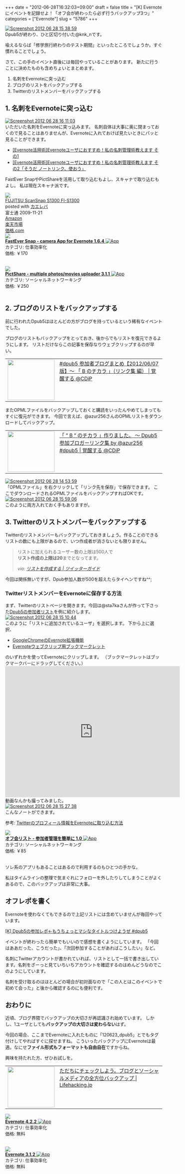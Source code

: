 +++
date = "2012-06-28T16:32:03+09:00"
draft = false
title = "[K] Evernoteにイベントを記録せよ！「オフ会が終わったら必ず行うバックアップ3つ」"
categories = ["Evernote"]
slug = "5786"
+++

<div class="center"><a href="http://knk-n.com/images/2012/06/screenshot_2012-06-28_15.38.59.jpg"><img src="http://knk-n.com/images/2012/06/screenshot_2012-06-28_15.38.59.jpg" alt="Screenshot 2012 06 28 15 38 59" title="screenshot_2012-06-28_15.38.59.jpg" border="0" width="" height="" /></a></div>
Dpub5が終わり、ひと区切り付いた@knk_nです。

喩えるならば「修学旅行終わりのテスト期間」といったところでしょうか。すぐ慣れることでしょう。

さて、この手のイベント直後には毎回やっていることがあります。
新たに行うことに決めたものも含めちょいとまとめます。

<ol>
<li>名刺をEvernoteに突っ込む</li>
<li>ブログのリストをバックアップする</li>
<li>Twitterのリストメンバーをバックアップする</li>
</ol><!--more--><h2>1. 名刺をEvernoteに突っ込む</h2>
<div class="center"><a href="http://knk-n.com/images/2012/06/screenshot_2012-06-28_16.11.03.jpg"><img src="http://knk-n.com/images/2012/06/screenshot_2012-06-28_16.11.03.jpg" alt="Screenshot 2012 06 28 16 11 03" title="screenshot_2012-06-28_16.11.03.jpg" border="0" width="" height="" /></a></div>
いただいた名刺をEvernoteに突っ込みます。
名刺自体は大事に奥に閉まっておくので見ることはありませんが、Evernoteに入れておけば見たいときにパッと見ることができます。

<ul>
<li><a  href="http://knk-n.com/2011/12/09/evernote_meishi-kanri/" target="_blank">[Evernote活用術]Evernoteユーザにおすすめ！私の名刺管理術教えます その1</a><script type="text/javascript">var url = "http://knk-n.com/2011/12/09/evernote_meishi-kanri/";</script><script src="http://api.b.st-hatena.com/entry.count?url=http://knk-n.com/2011/12/09/evernote_meishi-kanri/&callback=hatebTxt"></script></li>
<li><a  href="http://knk-n.com/2011/12/12/evernote_meishi-kanri2/" target="_blank">[Evernote活用術]Evernoteユーザにおすすめ！私の名刺管理術教えます その2「そうだ ノートリンク、使おう」</a><script type="text/javascript">var url = "http://knk-n.com/2011/12/12/evernote_meishi-kanri2/";</script><script src="http://api.b.st-hatena.com/entry.count?url=http://knk-n.com/2011/12/12/evernote_meishi-kanri2/&callback=hatebTxt"></script></li>
</ul>

FastEver SnapやPictShareを活用して取り込むもよし、スキャナで取り込むもよし。
私は現在スキャナ派です。
<div class="kaerebalink-box"><div class="kaerebalink-image"><a href="http://www.amazon.co.jp/exec/obidos/ASIN/B002X492PK/knkn-22/ref=nosim/" rel="nofollow" target="_blank"><img src="http://ecx.images-amazon.com/images/I/312CXhUFZEL._SL160_.jpg" style="border: none;" /></a></div><div class="kaerebalink-info"><div class="kaerebalink-name"><a href="http://www.amazon.co.jp/exec/obidos/ASIN/B002X492PK/knkn-22/ref=nosim/" rel="nofollow" target="_blank">FUJITSU ScanSnap S1300 FI-S1300</a><div class="kaerebalink-powered-date">posted with <a href="http://kaereba.com" target="_blank">カエレバ</a></div></div><div class="kaerebalink-detail"> 富士通 2009-11-21    </div><div class="kaerebalink-link1"><div class="shoplinkamazon"><a href="http://www.amazon.co.jp/gp/search?keywords=S1300%20FI-S1300&__mk_ja_JP=%83J%83%5E%83J%83i&tag=knkn-22" rel="nofollow" target="_blank" title="アマゾン" >Amazon</a></div><div class="shoplinkrakuten"><a href="http://hb.afl.rakuten.co.jp/hgc/0f5dc138.501851a3.0f5dc139.bdbe2eb7/?pc=http%3A%2F%2Fsearch.rakuten.co.jp%2Fsearch%2Fmall%2FS1300%2520FI-S1300%2F-%2Ff.1-p.1-s.1-sf.0-st.A-v.2%3Fx%3D0%26scid%3Daf_ich_link_urltxt%26m%3Dhttp%3A%2F%2Fm.rakuten.co.jp%2F" rel="nofollow" target="_blank" title="楽天市場" >楽天市場</a></div><div class="shoplinkkakakucom"><a href="http://kakaku.com/search_results/S1300%20FI-S1300/" rel="nofollow" target="_blank" title="kakakucom" >価格.com</a></div></div></div></div>
<table class="appstorehelper">
<a href="http://itunes.apple.com/jp/app/fastever-snap/id386955086?mt=8&uo=4" rel="nofollow" target="_blank"><img class="appstorehelper_appicn" src="http://a3.mzstatic.com/us/r1000/074/Purple/a6/a5/49/mzl.itzqtqzj.png" /></a><div class="appstorehelper_text"><a href="http://itunes.apple.com/jp/app/fastever-snap/id386955086?mt=8&uo=4" rel="nofollow" target="_blank"><b>FastEver Snap - camera App for Evernote 1.6.4</b> <img alt="App" src="http://ax.phobos.apple.com.edgesuite.net/ja_jp/images/web/linkmaker/badge_appstore-sm.gif" style="vertical-align: text-bottom;" /></b></a><br />カテゴリ: 仕事効率化<br />価格: &#65509;170<br clear="all" /></div>
</table>
<table class="appstorehelper">
<a href="http://itunes.apple.com/jp/app/pictshare-multiple-photos/id390945637?mt=8&uo=4" rel="nofollow" target="_blank"><img class="appstorehelper_appicn" src="http://a2.mzstatic.com/us/r1000/084/Purple/v4/27/03/25/270325f1-0cde-3c30-ba7d-8949ff0a2801/mzl.jivsmcgc.jpg" /></a><div class="appstorehelper_text"><a href="http://itunes.apple.com/jp/app/pictshare-multiple-photos/id390945637?mt=8&uo=4" rel="nofollow" target="_blank"><b>PictShare - multiple photos/movies uploader 3.1.1</b> <img alt="App" src="http://ax.phobos.apple.com.edgesuite.net/ja_jp/images/web/linkmaker/badge_appstore-sm.gif" style="vertical-align: text-bottom;" /></b></a><br />カテゴリ: ソーシャルネットワーキング<br />価格: &#65509;250<br clear="all" /></div>
</table>

<h2>2. ブログのリストをバックアップする</h2>
前に行われたDpub5はほとんどの方がブログを持っているという稀有なイベントでした。

ブログのリストもバックアップをとっておき、後からでもリストを復元できるようにします。
リストだけならこの記事を保存なりウェブクリップするのが早い。
<table width="100%"><td valign="top" width="150"><a href="http://www.donpy.net/events/16012.html" target="_blank"><img border="0" src="http://capture.heartrails.com/150x130/shadow?http://www.donpy.net/events/16012.html" alt="" width="150" height="130" /></a></td><td valign="top"><a  href="http://www.donpy.net/events/16012.html" target="_blank">#dpub5 参加者ブログまとめ【2012/06/07 版】〜 「 B のチカラ 」（リンク集 編） | 覚醒する @CDiP</a><script type="text/javascript">var url = "http://www.donpy.net/events/16012.html";</script><script src="http://api.b.st-hatena.com/entry.count?url=http://www.donpy.net/events/16012.html&callback=hatebTxt"></script>
</td></table>

またOPMLファイルをバックアップしておくと購読をいったんやめてしまってもすぐに復元ができます。
今回で言えば、@azur256さんのOPMLリストをダウンロードしてバックアップ。
<table width="100%"><td valign="top" width="150"><a href="http://www.donpy.net/notebook/matome/16001.html?utm_source=dlvr.it&utm_medium=twitter" target="_blank"><img border="0" src="http://capture.heartrails.com/150x130/shadow?http://www.donpy.net/notebook/matome/16001.html?utm_source=dlvr.it&utm_medium=twitter" alt="" width="150" height="130" /></a></td><td valign="top"><a  href="http://www.donpy.net/notebook/matome/16001.html?utm_source=dlvr.it&utm_medium=twitter" target="_blank">「 ” B ” のチカラ 」作りました。 〜 Dpub5 参加ブロガーリンク集 by @azur256 #dpub5 | 覚醒する @CDiP</a><script type="text/javascript">var url = "http://www.donpy.net/notebook/matome/16001.html?utm_source=dlvr.it&utm_medium=twitter";</script><script src="http://api.b.st-hatena.com/entry.count?url=http://www.donpy.net/notebook/matome/16001.html?utm_source=dlvr.it&utm_medium=twitter&callback=hatebTxt"></script>
</td></table>

<div class="center"><a href="http://knk-n.com/images/2012/06/screenshot-2012-06-28-14.53.59.jpg"><img src="http://knk-n.com/images/2012/06/screenshot-2012-06-28-14.53.59.jpg" alt="Screenshot 2012 06 28 14 53 59" title="screenshot 2012-06-28 14.53.59.jpg" border="0" width="" height="" /></a></div>
「OPMLファイル」を右クリックして「リンク先を保存」で保存できます。
ここでダウンロードされるOPMLファイルをバックアップすればOKです。

<div class="center"><a href="http://knk-n.com/images/2012/06/screenshot-2012-06-28-15.59.06.jpg"><img src="http://knk-n.com/images/2012/06/screenshot-2012-06-28-15.59.06.jpg" alt="Screenshot 2012 06 28 15 59 06" title="screenshot 2012-06-28 15.59.06.jpg" border="0" width="" height="" /></a></div>
このように両方入れておく手もありますが。

<h2>3. Twitterのリストメンバーをバックアップする</h2>
Twitterのリストメンバーもバックアップしておきましょう。作ることのできるリストの数にも上限があるので、いつ作成者が消さないとも限りません。

<blockquote cite="http://twitter-m.com/list" title="リストを作成する | ツイッターガイド">
<p>リストに加えられるユーザー数の上限は500人で<br>
<strong>リスト作成の上限は20</strong>までとなってます。</p>
<cite>via: <a href="http://twitter-m.com/list" target="_blank">リストを作成する | ツイッターガイド</a></cite>
</blockquote>
今回は関係無いですが、Dpub参加人数が500を超えたらタイヘンですね^^;

<h3>TwitterリストメンバーをEvernoteに保存する方法</h3>
まず、Twitterのリストページを開きます。今回は@sta7kaさんが作って下さった<a href="https://twitter.com/#!/sta7ka/dpub5/members" target="_blank">Dpub5の参加者リスト</a>を例に紹介します。

<div class="center"><a href="http://knk-n.com/images/2012/06/screenshot_2012-06-28_15.10.44.jpg"><img src="http://knk-n.com/images/2012/06/screenshot_2012-06-28_15.10.44.jpg" alt="Screenshot 2012 06 28 15 10 44" title="screenshot_2012-06-28_15.10.44.jpg" border="0" width="" height="" /></a></div>
このように「リストに追加されているユーザ」を選択します。
下から上に選択、
<ul>
<li><a href="https://chrome.google.com/webstore/detail/pioclpoplcdbaefihamjohnefbikjilc?hl=ja" target="_blank">GoogleChromeのEvernote拡張機能</a></li>
<li><a href="(function(){EN_CLIP_HOST='http://www.evernote.com';try{var%20x=document.createElement('SCRIPT');x.type='text/javascript';x.src=EN_CLIP_HOST+'/public/bookmarkClipper.js?'+(new%20Date().getTime()/100000);document.getElementsByTagName('head')[0].appendChild(x);}catch(e){location.href=EN_CLIP_HOST+'/clip.action?url='+encodeURIComponent(location.href)+'&title='+encodeURIComponent(document.title);}})();" target="_blank">Evernoteウェブクリップ用ブックマークレット</a></li>
</ul>
のいずれかを使ってEvernoteにクリップします。
（ブックマークレットはブックマークバーにドラッグしてください。）

<iframe width="560" height="420" src="http://www.youtube.com/embed/LFbo51u0PuU" frameborder="0" allowfullscreen></iframe>
動画なんかも撮ってみました。

<div class="center"><a href="http://knk-n.com/images/2012/06/screenshot_2012-06-28_15.27.38.jpg"><img src="http://knk-n.com/images/2012/06/screenshot_2012-06-28_15.27.38.jpg" alt="Screenshot 2012 06 28 15 27 38" title="screenshot_2012-06-28_15.27.38.jpg" border="0" width="" height="" /></a></div>
こんなノートができます。

参考: <a  href="http://knk-n.com/2011/05/08/twitter%E3%81%AE%E3%83%97%E3%83%AD%E3%83%95%E3%82%A3%E3%83%BC%E3%83%AB%E6%83%85%E5%A0%B1%E3%82%92evernote%E3%81%AB%E5%8F%96%E3%82%8A%E8%BE%BC%E3%82%80%E6%96%B9%E6%B3%95/" target="_blank">Twitterのプロフィール情報をEvernoteに取り込む方法</a><script type="text/javascript">var url = "http://knk-n.com/2011/05/08/twitter%E3%81%AE%E3%83%97%E3%83%AD%E3%83%95%E3%82%A3%E3%83%BC%E3%83%AB%E6%83%85%E5%A0%B1%E3%82%92evernote%E3%81%AB%E5%8F%96%E3%82%8A%E8%BE%BC%E3%82%80%E6%96%B9%E6%B3%95/";</script><script src="http://api.b.st-hatena.com/entry.count?url=http://knk-n.com/2011/05/08/twitter%E3%81%AE%E3%83%97%E3%83%AD%E3%83%95%E3%82%A3%E3%83%BC%E3%83%AB%E6%83%85%E5%A0%B1%E3%82%92evernote%E3%81%AB%E5%8F%96%E3%82%8A%E8%BE%BC%E3%82%80%E6%96%B9%E6%B3%95/&callback=hatebTxt"></script>

<table class="appstorehelper">
<a href="http://itunes.apple.com/jp/app/ofu-huirisuto-can-jia-zhe/id533017985?mt=8&uo=4" rel="nofollow" target="_blank"><img class="appstorehelper_appicn" src="http://a4.mzstatic.com/us/r1000/076/Purple/v4/bb/ae/7f/bbae7fe1-2276-94ca-d6f6-73847f002af2/mza_7142949790401148668.png" /></a><div class="appstorehelper_text"><a href="http://itunes.apple.com/jp/app/ofu-huirisuto-can-jia-zhe/id533017985?mt=8&uo=4" rel="nofollow" target="_blank"><b>オフ会リスト - 参加者管理を簡単に 1.0</b> <img alt="App" src="http://ax.phobos.apple.com.edgesuite.net/ja_jp/images/web/linkmaker/badge_appstore-sm.gif" style="vertical-align: text-bottom;" /></b></a><br />カテゴリ: ソーシャルネットワーキング<br />価格: &#65509;85<br clear="all" /></div>
</table>
ソレ系のアプリもあることはあるので利用するのもひとつの手かな。

私はタイムラインの整理で気まぐれにフォローを外したりしてしまうことがよくあるので、このバックアップは非常に大事。

<h2>オフレポを書く</h2>
Evernoteを使わなくてもできるので上記リストには含めていませんが毎回やっています。

<a  href="http://knk-n.com/2012/06/27/dpub5-report/" target="_blank">[K] Dpub5の参加レポ←もうちょっとマシなタイトルつけようぜ #dpub5</a><script type="text/javascript">var url = "http://knk-n.com/2012/06/27/dpub5-report/";</script><script src="http://api.b.st-hatena.com/entry.count?url=http://knk-n.com/2012/06/27/dpub5-report/&callback=hatebTxt"></script>

イベントが終わったら簡単でもいいので感想を書くようにしています。
「今回はああだった、こうだった」、「次回参加することがあればこうしたい」など。

名刺にTwitterアカウントが書かれていれば、リストとして一括で書き出しています。名刺をざーっと見ていちいちアカウントを確認するのはめんどうなのでこのようにしています。

名刺を受け取るのはほとんどの場合が初対面なので「この人とはこのイベントで初めて会った」と後から確認するのにも便利です。

<h2>おわりに</h2>
近頃、ブログ界隈でバックアップの大切さが再認識され始めています。
しかし、1ユーザとしても<strong>バックアップの大切さは変わらない</strong>はず。

今回の場合、ここまでEvernoteに入れたものに「120623_dpub5」とでもタグ付けしてやればすぐに探せますね。
こういったバックアップにEvernoteは最適。なにせ<strong>ファイル形式もフォーマットも自由自在</strong>ですからね。

興味を持たれた方、ぜひお試しを。

<table width="100%"><td valign="top" width="150"><a href="http://lifehacking.jp/2012/06/backup-done-right/" target="_blank"><img border="0" src="http://capture.heartrails.com/150x130/shadow?http://lifehacking.jp/2012/06/backup-done-right/" alt="" width="150" height="130" /></a></td><td valign="top"><a  href="http://lifehacking.jp/2012/06/backup-done-right/" target="_blank">ただちにチェックしよう。ブログとソーシャルメディアの全方位バックアップ | Lifehacking.jp</a><script type="text/javascript">var url = "http://lifehacking.jp/2012/06/backup-done-right/";</script><script src="http://api.b.st-hatena.com/entry.count?url=http://lifehacking.jp/2012/06/backup-done-right/&callback=hatebTxt"></script>
</td></table>

<table class="appstorehelper">
<a href="http://itunes.apple.com/jp/app/evernote/id281796108?mt=8&uo=4" rel="nofollow" target="_blank"><img class="appstorehelper_appicn" src="http://a2.mzstatic.com/us/r1000/105/Purple/v4/89/fe/4b/89fe4b68-83fe-27f1-6c26-34d7488e4c0a/mzl.nlgcgyrb.jpg" /></a><div class="appstorehelper_text"><a href="http://itunes.apple.com/jp/app/evernote/id281796108?mt=8&uo=4" rel="nofollow" target="_blank"><b>Evernote 4.2.2</b> <img alt="App" src="http://ax.phobos.apple.com.edgesuite.net/ja_jp/images/web/linkmaker/badge_appstore-sm.gif" style="vertical-align: text-bottom;" /></b></a><br />カテゴリ: 仕事効率化<br />価格: 無料<br clear="all" /></div>
</table>
<table class="appstorehelper">
<a href="http://itunes.apple.com/jp/app/evernote/id406056744?mt=12&uo=4" rel="nofollow" target="_blank"><img class="appstorehelper_appicn_mac" src="http://a4.mzstatic.com/us/r1000/112/Purple/v4/86/29/10/8629100c-25fd-c099-c1e1-eb470965f2c8/Evernote.512x512-75.png" /><div class="appstorehelper_text"><b>Evernote 3.1.2</b> <img alt="App" src="http://ax.phobos.apple.com.edgesuite.net/ja_jp/images/web/linkmaker/badge_macappstore-sm.gif" style="vertical-align: text-bottom;" /></b></a><br />カテゴリ: 仕事効率化<br />価格: 無料<br clear="all" /></div>
</table>
